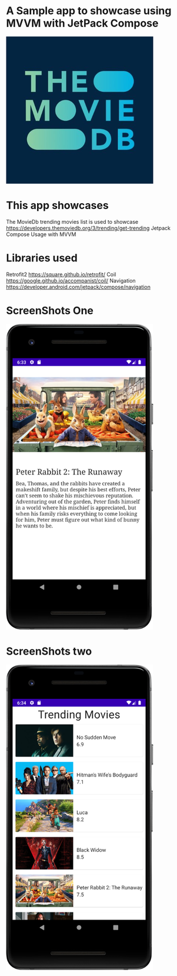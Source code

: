 #  A Sample app to showcase using MVVM with JetPack Compose 

![Alt text](/moviedb.jpeg?raw=true "")

# This app showcases

The MovieDb trending movies list is used to showcase  https://developers.themoviedb.org/3/trending/get-trending
Jetpack Compose Usage with MVVM 

# Libraries used
                                   
Retrofit2 https://square.github.io/retrofit/
Coil https://google.github.io/accompanist/coil/
Navigation https://developer.android.com/jetpack/compose/navigation

# ScreenShots One
<img src="screen_one.png" alt="drawing" width="400"/>

# ScreenShots two

<img src="screen_two.png" alt="drawing" width="400"/>

